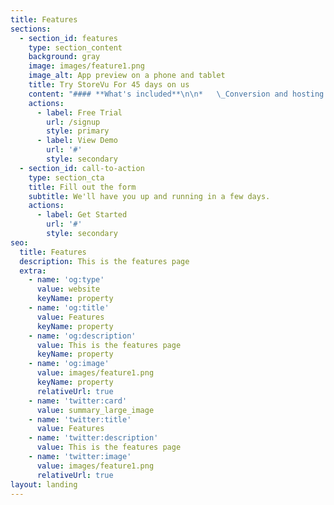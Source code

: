 ```yaml
---
title: Features
sections:
  - section_id: features
    type: section_content
    background: gray
    image: images/feature1.png
    image_alt: App preview on a phone and tablet
    title: Try StoreVu For 45 days on us
    content: "#### **What's included**\n\n*   \_Conversion and hosting your current menu online on a dedicated website at no charge.\n\n*   Creation and management of a targeted promotional campaign designed to increase average expenditure and buying frequency, customized for your own business.\n\n*   A dedicated text-based connection with your best customers through a dedicated local phone number that we provide.\n\n*   Custom in-store signage, as well as links to any existing email, text, web, or social media that you may already be using.\n\n*   A tablet PC free of charge for online order processing and training for you and your staff.\n\n*   Scheduled delivery of targeted custom customer promotions.\n\n*   Tracking of redemptions online and in-store.\n\n*   Managed ongoing services.\n\n*   Integrated Stripe® online payment services or selected alternatives at your option.\n\n*   Secure access to real time reporting including sales and profitability on a promotion-by-promotion and customer-by-customer basis\n\n\n\n\n"
    actions:
      - label: Free Trial
        url: /signup
        style: primary
      - label: View Demo
        url: '#'
        style: secondary
  - section_id: call-to-action
    type: section_cta
    title: Fill out the form
    subtitle: We'll have you up and running in a few days.
    actions:
      - label: Get Started
        url: '#'
        style: secondary
seo:
  title: Features
  description: This is the features page
  extra:
    - name: 'og:type'
      value: website
      keyName: property
    - name: 'og:title'
      value: Features
      keyName: property
    - name: 'og:description'
      value: This is the features page
      keyName: property
    - name: 'og:image'
      value: images/feature1.png
      keyName: property
      relativeUrl: true
    - name: 'twitter:card'
      value: summary_large_image
    - name: 'twitter:title'
      value: Features
    - name: 'twitter:description'
      value: This is the features page
    - name: 'twitter:image'
      value: images/feature1.png
      relativeUrl: true
layout: landing
---
```

